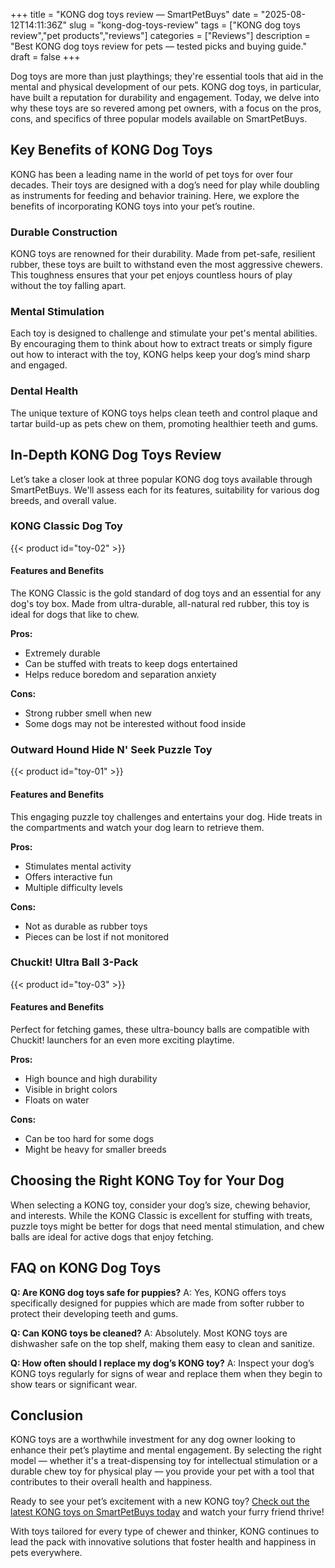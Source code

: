 +++
title = "KONG dog toys review — SmartPetBuys"
date = "2025-08-12T14:11:36Z"
slug = "kong-dog-toys-review"
tags = ["KONG dog toys review","pet products","reviews"]
categories = ["Reviews"]
description = "Best KONG dog toys review for pets — tested picks and buying guide."
draft = false
+++

Dog toys are more than just playthings; they're essential tools that aid in the mental and physical development of our pets. KONG dog toys, in particular, have built a reputation for durability and engagement. Today, we delve into why these toys are so revered among pet owners, with a focus on the pros, cons, and specifics of three popular models available on SmartPetBuys.

## Key Benefits of KONG Dog Toys

KONG has been a leading name in the world of pet toys for over four decades. Their toys are designed with a dog’s need for play while doubling as instruments for feeding and behavior training. Here, we explore the benefits of incorporating KONG toys into your pet’s routine.

### Durable Construction

KONG toys are renowned for their durability. Made from pet-safe, resilient rubber, these toys are built to withstand even the most aggressive chewers. This toughness ensures that your pet enjoys countless hours of play without the toy falling apart.

### Mental Stimulation

Each toy is designed to challenge and stimulate your pet's mental abilities. By encouraging them to think about how to extract treats or simply figure out how to interact with the toy, KONG helps keep your dog’s mind sharp and engaged.

### Dental Health

The unique texture of KONG toys helps clean teeth and control plaque and tartar build-up as pets chew on them, promoting healthier teeth and gums.

## In-Depth KONG Dog Toys Review

Let’s take a closer look at three popular KONG dog toys available through SmartPetBuys. We'll assess each for its features, suitability for various dog breeds, and overall value.

### KONG Classic Dog Toy
{{< product id="toy-02" >}}

#### Features and Benefits
The KONG Classic is the gold standard of dog toys and an essential for any dog's toy box. Made from ultra-durable, all-natural red rubber, this toy is ideal for dogs that like to chew.

**Pros:**
- Extremely durable
- Can be stuffed with treats to keep dogs entertained
- Helps reduce boredom and separation anxiety

**Cons:**
- Strong rubber smell when new
- Some dogs may not be interested without food inside

### Outward Hound Hide N' Seek Puzzle Toy
{{< product id="toy-01" >}}

#### Features and Benefits
This engaging puzzle toy challenges and entertains your dog. Hide treats in the compartments and watch your dog learn to retrieve them.

**Pros:**
- Stimulates mental activity
- Offers interactive fun
- Multiple difficulty levels

**Cons:**
- Not as durable as rubber toys
- Pieces can be lost if not monitored

### Chuckit! Ultra Ball 3-Pack
{{< product id="toy-03" >}}

#### Features and Benefits
Perfect for fetching games, these ultra-bouncy balls are compatible with Chuckit! launchers for an even more exciting playtime.

**Pros:**
- High bounce and high durability
- Visible in bright colors
- Floats on water

**Cons:**
- Can be too hard for some dogs
- Might be heavy for smaller breeds

## Choosing the Right KONG Toy for Your Dog

When selecting a KONG toy, consider your dog’s size, chewing behavior, and interests. While the KONG Classic is excellent for stuffing with treats, puzzle toys might be better for dogs that need mental stimulation, and chew balls are ideal for active dogs that enjoy fetching.

## FAQ on KONG Dog Toys

**Q: Are KONG dog toys safe for puppies?**
A: Yes, KONG offers toys specifically designed for puppies which are made from softer rubber to protect their developing teeth and gums.

**Q: Can KONG toys be cleaned?**
A: Absolutely. Most KONG toys are dishwasher safe on the top shelf, making them easy to clean and sanitize.

**Q: How often should I replace my dog’s KONG toy?**
A: Inspect your dog’s KONG toys regularly for signs of wear and replace them when they begin to show tears or significant wear.

## Conclusion

KONG toys are a worthwhile investment for any dog owner looking to enhance their pet’s playtime and mental engagement. By selecting the right model — whether it's a treat-dispensing toy for intellectual stimulation or a durable chew toy for physical play — you provide your pet with a tool that contributes to their overall health and happiness.

Ready to see your pet’s excitement with a new KONG toy? [Check out the latest KONG toys on SmartPetBuys today](#) and watch your furry friend thrive!

With toys tailored for every type of chewer and thinker, KONG continues to lead the pack with innovative solutions that foster health and happiness in pets everywhere.